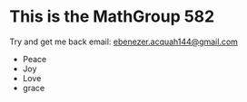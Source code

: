 # This is the MathGroup 582
Try and get me back
email: ebenezer.acquah144@gmail.com

- Peace
- Joy
- Love
- grace
